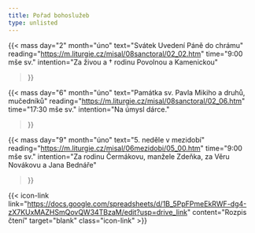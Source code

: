 ```yaml
---
title: Pořad bohoslužeb
type: unlisted
---
```


{{< mass
day="2" 
month="úno" 
text="Svátek Uvedení Páně do chrámu" 
reading="https://m.liturgie.cz/misal/08sanctoral/02_02.htm"
time="9:00 mše sv." 
intention="Za živou a † rodinu Povolnou a Kamenickou"
>}}

{{< mass 
day="6" 
month="úno" 
text="Památka sv. Pavla Mikiho a druhů, mučedníků"
reading="https://m.liturgie.cz/misal/08sanctoral/02_06.htm"
time="17:30 mše sv." 
intention="Na úmysl dárce." 
>}}

{{< mass
day="9" 
month="úno" 
text="5. neděle v mezidobí" 
reading="https://m.liturgie.cz/misal/06mezidobi/05_00.htm"
time="9:00 mše sv." 
intention="Za rodinu Čermákovu, manžele Zdeňka, za Věru Novákovu a Jana Bednáře"
>}}

{{< icon-link link="https://docs.google.com/spreadsheets/d/1B_5PpFPmeEkRWF-dg4-zX7KUxMAZHSmQovQW34TBzaM/edit?usp=drive_link" content="Rozpis čtení" target="blank" class="icon-link" >}}
